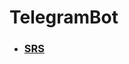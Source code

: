 # TelegramBot
* ### [SRS](https://github.com/theAngryBeavers/TelegramBot/blob/main/documentation/srs/SRS.md)
